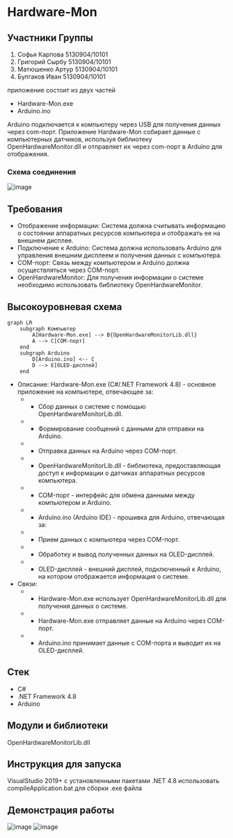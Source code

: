 # Hardware-Mon

## Участники Группы
1. Софья Карпова 5130904/10101
2. Григорий Сырбу 5130904/10101
3. Матюшенко Артур 5130904/10101
4. Булгаков Иван 5130904/10101

приложение состоит из двух частей
+ Hardware-Mon.exe
+ Arduino.ino

Arduino подключается к компьютеру через USB для получения данных через com-порт.
Приложение Hardware-Mon собирает данные с компьютерных датчиков, используя библиотеку OpenHardwareMonitor.dll
и отправляет их через com-порт в Arduino для отображения.
### Схема соединения
![image](https://github.com/tuffii/Hardware-Monitor/assets/100721921/cf269178-3597-4b29-b897-c4363179e5c0)

## Требования

+ Отображение информации: Система должна считывать информацию о состоянии аппаратных ресурсов компьютера и отображать ее на внешнем дисплее.
+ Подключение к Arduino: Система должна использовать Arduino для управления внешним дисплеем и получения данных с компьютера.
+ COM-порт: Связь между компьютером и Arduino должна осуществляться через COM-порт.
+ OpenHardwareMonitor: Для получения информации о системе необходимо использовать библиотеку OpenHardwareMonitor.

## Высокоуровневая схема
```
graph LR
    subgraph Компьютер
        A[Hardware-Mon.exe] --> B{OpenHardwareMonitorLib.dll}
        A --> C[COM-порт]
    end
    subgraph Arduino
        D[Arduino.ino] <-- C
        D --> E[OLED-дисплей]
    end
```
+ Описание:
  Hardware-Mon.exe (C#/.NET Framework 4.8) - основное приложение на компьютере, отвечающее за:
  + + Сбор данных о системе с помощью OpenHardwareMonitorLib.dll.
  + + Формирование сообщений с данными для отправки на Arduino.
  + + Отправка данных на Arduino через COM-порт.
  + + OpenHardwareMonitorLib.dll - библиотека, предоставляющая доступ к информации о датчиках аппаратных ресурсов компьютера.
  + + COM-порт - интерфейс для обмена данными между компьютером и Arduino.
  + + Arduino.ino (Arduino IDE) - прошивка для Arduino, отвечающая за:
  + + Прием данных с компьютера через COM-порт.
  + + Обработку и вывод полученных данных на OLED-дисплей.
  + + OLED-дисплей - внешний дисплей, подключенный к Arduino, на котором отображается информация о системе.
+ Связи:
  + + Hardware-Mon.exe использует OpenHardwareMonitorLib.dll для получения данных о системе.
  + + Hardware-Mon.exe отправляет данные на Arduino через COM-порт.
  + + Arduino.ino принимает данные с COM-порта и выводит их на OLED-дисплей.

## Стек
+ С#
+ .NET Framework 4.8
+ Arduino

## Модули и библиотеки
OpenHardwareMonitorLib.dll

## Инструкция для запуска
VisualStudio 2019+ с установленными пакетами .NET 4.8
использовать compileApplication.bat для сборки .exe файла

## Демонстрация работы

![image](https://github.com/tuffii/Hardware-Monitor/assets/100721921/91bd7c58-dca6-42f5-88b8-370235bb01cf)
![image](https://github.com/tuffii/Hardware-Monitor/assets/100721921/d867286c-2211-443d-8c47-a72f41403e42)
